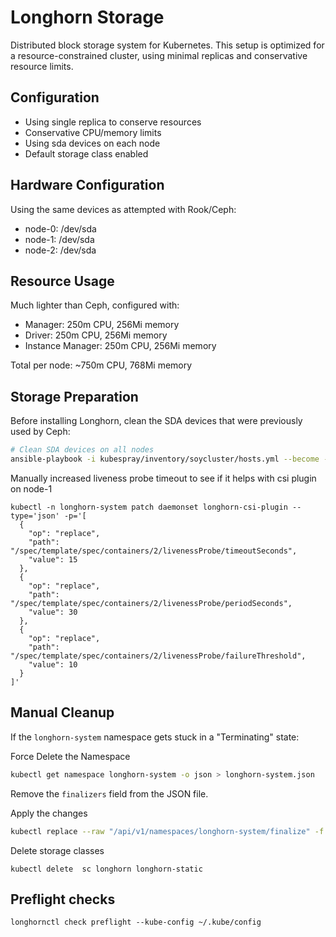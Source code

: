 # Longhorn Storage

Distributed block storage system for Kubernetes. This setup is optimized for a resource-constrained
cluster, using minimal replicas and conservative resource limits.

## Configuration

- Using single replica to conserve resources
- Conservative CPU/memory limits
- Using sda devices on each node
- Default storage class enabled

## Hardware Configuration

Using the same devices as attempted with Rook/Ceph:

- node-0: /dev/sda
- node-1: /dev/sda
- node-2: /dev/sda

## Resource Usage

Much lighter than Ceph, configured with:

- Manager: 250m CPU, 256Mi memory
- Driver: 250m CPU, 256Mi memory
- Instance Manager: 250m CPU, 256Mi memory

Total per node: ~750m CPU, 768Mi memory

## Storage Preparation

Before installing Longhorn, clean the SDA devices that were previously used by Ceph:

```bash
# Clean SDA devices on all nodes
ansible-playbook -i kubespray/inventory/soycluster/hosts.yml --become --become-user=root --user ubuntu playbooks/clean-sda-devices.yml
```

Manually increased liveness probe timeout to see if it helps with csi plugin on
node-1

```text
kubectl -n longhorn-system patch daemonset longhorn-csi-plugin --type='json' -p='[
  {
    "op": "replace",
    "path": "/spec/template/spec/containers/2/livenessProbe/timeoutSeconds",
    "value": 15
  },
  {
    "op": "replace",
    "path": "/spec/template/spec/containers/2/livenessProbe/periodSeconds",
    "value": 30
  },
  {
    "op": "replace",
    "path": "/spec/template/spec/containers/2/livenessProbe/failureThreshold",
    "value": 10
  }
]'
```

## Manual Cleanup

If the `longhorn-system` namespace gets stuck in a "Terminating" state:

Force Delete the Namespace

```bash
kubectl get namespace longhorn-system -o json > longhorn-system.json
```

Remove the `finalizers` field from the JSON file.

Apply the changes

```bash
kubectl replace --raw "/api/v1/namespaces/longhorn-system/finalize" -f ./longhorn-system.json
```

Delete storage classes

`kubectl delete  sc longhorn longhorn-static`

## Preflight checks

`longhornctl check preflight --kube-config ~/.kube/config`
